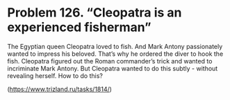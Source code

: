 # Problem 126. “Cleopatra is an experienced fisherman”

The Egyptian queen Cleopatra loved to fish. And Mark Antony passionately wanted to impress his beloved. That’s why he ordered the diver to hook the fish. Cleopatra figured out the Roman commander’s trick and wanted to incriminate Mark Antony. But Cleopatra wanted to do this subtly - without revealing herself. How to do this?

(https://www.trizland.ru/tasks/1814/)